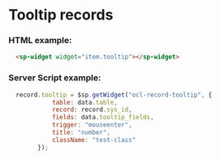 # Tooltip records

### HTML example:
```html
  <sp-widget widget="item.tooltip"></sp-widget> 
```


### Server Script example:
```Javascript
  record.tooltip = $sp.getWidget("ocl-record-tooltip", {
			table: data.table,
			record: record.sys_id,
			fields: data.tooltip_fields,
			trigger: "mouseenter",
			title: "number",
			className: "test-class"
		});
```
